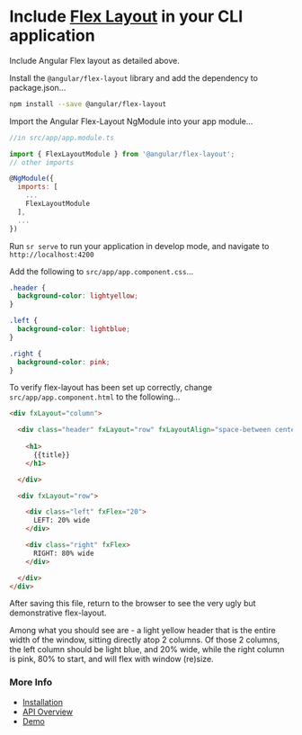 # Include [Flex Layout](https://github.com/angular/flex-layout) in your CLI application

Include Angular Flex layout as detailed above.

Install the `@angular/flex-layout` library and add the dependency to package.json...
```bash
npm install --save @angular/flex-layout
```

Import the Angular Flex-Layout NgModule into your app module...
```javascript
//in src/app/app.module.ts 

import { FlexLayoutModule } from '@angular/flex-layout';
// other imports 

@NgModule({
  imports: [
    ...
    FlexLayoutModule
  ],
  ...
})
```

Run `sr serve` to run your application in develop mode, and navigate to `http://localhost:4200`

Add the following to `src/app/app.component.css`...
```css
.header {
  background-color: lightyellow;
}

.left {
  background-color: lightblue;
}

.right {
  background-color: pink;
}
```

To verify flex-layout has been set up correctly, change `src/app/app.component.html` to the following...
```html
<div fxLayout="column">

  <div class="header" fxLayout="row" fxLayoutAlign="space-between center">
    
    <h1>
      {{title}}
    </h1>

  </div>

  <div fxLayout="row">

    <div class="left" fxFlex="20">
      LEFT: 20% wide
    </div>

    <div class="right" fxFlex>
      RIGHT: 80% wide
    </div>

  </div>
</div>
```

After saving this file, return to the browser to see the very ugly but demonstrative flex-layout.

Among what you should see are - a light yellow header that is the entire width of the window, sitting directly atop 2 columns. Of those 2 columns, the left column should be light blue, and 20% wide, while the right column is pink, 80% to start, and will flex with window (re)size.

### More Info 

 - [Installation](https://github.com/angular/flex-layout#installation)
 - [API Overview](https://github.com/angular/flex-layout/wiki/API-Overview)
 - [Demo](https://tburleson-layouts-demos.firebaseapp.com/#/docs)
